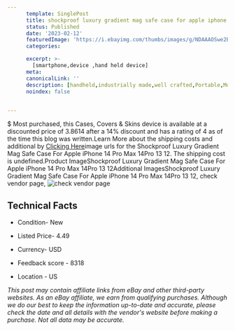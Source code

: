 ```yaml
---
      template: SinglePost
      title: shockproof luxury gradient mag safe case for apple iphone 14 pro max 14pro 13 12
      status: Published
      date: '2023-02-12'
      featuredImage: 'https://i.ebayimg.com/thumbs/images/g/NDAAAOSwe2BjV2QE/s-l225.jpg'
      categories: 

      excerpt: >-
        [smartphone,device ,hand held device]
      meta:
      canonicalLink: ''
      description: [handheld,industrially made,well crafted,Portable,Mobile,Compact,Convenient,Lightweight,Maneuverable,Man-portable,Miniature,Carriable,Hand-held,Light,Holdable,Transportable,Mobile device,Pocket-sized,On-the-go,Wireless,Cordless,Compact size,Convenient size, smartphone,device ,hand held device]
      noindex: false

        
---
```

$
    Most purchased, this Cases, Covers & Skins device is available at a discounted price of 3.8614 after a 14% discount and has a rating of 4 as of the time this blog was written.Learn More about the shipping costs and additional by [Clicking Here](https://www.ebay.com/itm/385193617013?hash=item59af542675%3Ag%3ANDAAAOSwe2BjV2QE&mkevt=1&mkcid=1&mkrid=711-53200-19255-0&campid=%253CePNCampaignId%253E&customid=%253CreferenceId%253E&toolid=10049)image urls for the Shockproof Luxury Gradient Mag Safe Case For Apple iPhone 14 Pro Max 14Pro 13 12. The shipping cost is undefined.Product ImageShockproof Luxury Gradient Mag Safe Case For Apple iPhone 14 Pro Max 14Pro 13 12Additional ImagesShockproof Luxury Gradient Mag Safe Case For Apple iPhone 14 Pro Max 14Pro 13 12, check vendor page, ![check vendor page](https://origin-galleryplus.ebayimg.com/ws/web/385193617013_2_0_1/225x225.jpg,https://origin-galleryplus.ebayimg.com/ws/web/385193617013_3_0_1/225x225.jpg,https://origin-galleryplus.ebayimg.com/ws/web/385193617013_4_0_1/225x225.jpg,https://origin-galleryplus.ebayimg.com/ws/web/385193617013_5_0_1/225x225.jpg,https://origin-galleryplus.ebayimg.com/ws/web/385193617013_6_0_1/225x225.jpg,https://origin-galleryplus.ebayimg.com/ws/web/385193617013_7_0_1/225x225.jpg,https://origin-galleryplus.ebayimg.com/ws/web/385193617013_8_0_1/225x225.jpg,https://origin-galleryplus.ebayimg.com/ws/web/385193617013_9_0_1/225x225.jpg,https://origin-galleryplus.ebayimg.com/ws/web/385193617013_10_0_1/225x225.jpg,https://origin-galleryplus.ebayimg.com/ws/web/385193617013_11_0_1/225x225.jpg,https://origin-galleryplus.ebayimg.com/ws/web/385193617013_12_0_1/225x225.jpg)
    
    

 ## Technical Facts 



     
      

 - Condition- New 


      

 - Listed Price- 4.49 


      

 - Currency- USD 


      

 - Feedback score - 8318 


      

 - Location - US 


      
      

 *_This post may contain affiliate links from eBay and other third-party websites. As an eBay affiliate, we earn from qualifying purchases. Although we do our best to keep the information up-to-date and accurate, please check the date and all details with the vendor's website before making a purchase. Not all data may be accurate._*



    
    
    
    
    